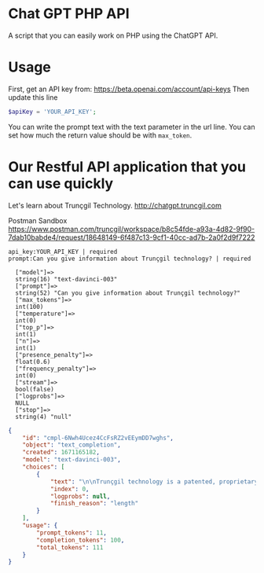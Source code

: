 # Chat GPT PHP API 
A script that you can easily work on PHP using the ChatGPT API.

# Usage
First, get an API key from:
https://beta.openai.com/account/api-keys
Then update this line
```php
$apiKey = 'YOUR_API_KEY';
```

You can write the prompt text with the text parameter in the url line.
You can set how much the return value should be with ```max_token```.

# Our Restful API application that you can use quickly
Let's learn about Trunçgil Technology.
http://chatgpt.truncgil.com

Postman Sandbox
https://www.postman.com/truncgil/workspace/b8c54fde-a93a-4d82-9f90-7dab10babde4/request/18648149-6f487c13-9cf1-40cc-ad7b-2a0f2d9f7222

```
api_key:YOUR_API_KEY | required
prompt:Can you give information about Trunçgil technology? | required
```

```
  ["model"]=>
  string(16) "text-davinci-003"
  ["prompt"]=>
  string(52) "Can you give information about Trunçgil technology?"
  ["max_tokens"]=>
  int(100)
  ["temperature"]=>
  int(0)
  ["top_p"]=>
  int(1)
  ["n"]=>
  int(1)
  ["presence_penalty"]=>
  float(0.6)
  ["frequency_penalty"]=>
  int(0)
  ["stream"]=>
  bool(false)
  ["logprobs"]=>
  NULL
  ["stop"]=>
  string(4) "null"
```
```json
{
    "id": "cmpl-6Nwh4Ucez4CcFsRZ2vEEymDD7wghs",
    "object": "text_completion",
    "created": 1671165182,
    "model": "text-davinci-003",
    "choices": [
        {
            "text": "\n\nTrunçgil technology is a patented, proprietary technology developed by Trunçgil Technologies, Inc. It is a system of advanced algorithms and software that enables the analysis of large amounts of data in real-time. The technology is used to identify patterns and trends in data, allowing for more accurate predictions and decisions. It can be used in a variety of industries, including finance, healthcare, retail, and manufacturing. Trunçgil technology is designed to help organizations make better decisions faster",
            "index": 0,
            "logprobs": null,
            "finish_reason": "length"
        }
    ],
    "usage": {
        "prompt_tokens": 11,
        "completion_tokens": 100,
        "total_tokens": 111
    }
}
```
